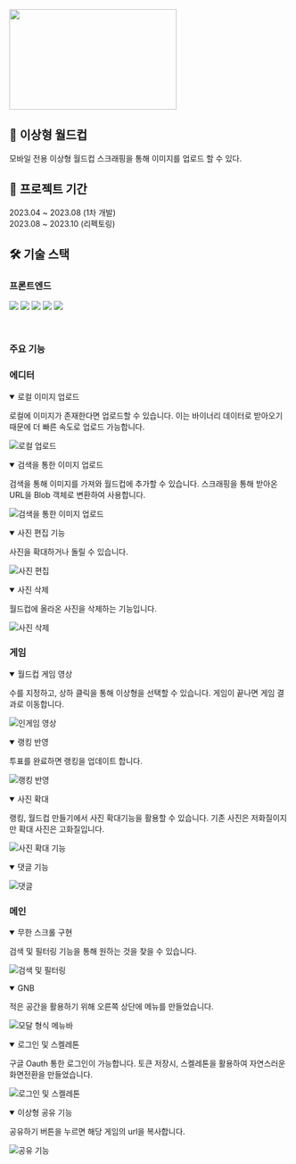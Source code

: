   <img src="https://velog.velcdn.com/images/wns450/post/4b406b41-4389-4485-a2a6-2e10dc758a08/image.png" width="300" height="180">

## 💁 이상형 월드컵

모바일 전용 이상형 월드컵
스크래핑을 통해 이미지를 업로드 할 수 있다.

## 📆 프로젝트 기간

2023.04 ~ 2023.08 (1차 개발)  
2023.08 ~ 2023.10 (리펙토링)

## **🛠️ 기술 스택**

### 프론트엔드

<img src="https://img.shields.io/badge/React-61DAFB?style=for-the-badge&logo=React&logoColor=white"> <img src="https://img.shields.io/badge/Next.js-000000?style=for-the-badge&logo=next.js&logoColor=white"> <img src="https://img.shields.io/badge/TypeScript-007ACC?style=for-the-badge&logo=typescript&logoColor=white"> <img src="https://img.shields.io/badge/Recoil-3578E5?style=for-the-badge&logo=Recoil&logoColor=white"> <img src="https://img.shields.io/badge/Tailwind_CSS-38B2AC?style=for-the-badge&logo=tailwind-css&logoColor=white">

<br/>

### 주요 기능

### 에디터

<details open>
<summary>로컬 이미지 업로드</summary>

로컬에 이미지가 존재한다면 업로드할 수 있습니다. 이는 바이너리 데이터로 받아오기 때문에 더 빠른 속도로 업로드 가능합니다.

![로컬 업로드](my-type-world-cup/public/gif/local-upload.gif)

</details>

<details open>
<summary>검색을 통한 이미지 업로드</summary>

검색을 통해 이미지를 가져와 월드컵에 추가할 수 있습니다. 스크래핑을 통해 받아온 URL을 Blob 객체로 변환하여 사용합니다.

![검색을 통한 이미지 업로드](my-type-world-cup/public/gif/search-upload.gif)

</details>

<details open>
<summary>사진 편집 기능</summary>

사진을 확대하거나 돌릴 수 있습니다.

![사진 편집](my-type-world-cup/public/gif/fix-picture.gif)

</details>

<details open>
<summary>사진 삭제</summary>

월드컵에 올라온 사진을 삭제하는 기능입니다.

![사진 삭제](my-type-world-cup/public/gif/delete-picture.gif)

</details>

### 게임

<details open>
<summary>월드컵 게임 영상</summary>

수를 지정하고, 상하 클릭을 통해 이상형을 선택할 수 있습니다. 게임이 끝나면 게임 결과로 이동합니다.

![인게임 영상](my-type-world-cup/public/gif/ingame.gif)

</details>

<details open>
<summary>랭킹 반영</summary>

투표를 완료하면 랭킹을 업데이트 합니다.

![랭킹 반영](my-type-world-cup/public/gif/ranking.gif)

</details>

<details open>
<summary>사진 확대</summary>

랭킹, 월드컵 만들기에서 사진 확대기능을 활용할 수 있습니다. 기존 사진은 저화질이지만 확대 사진은 고화질입니다.

![사진 확대 기능](my-type-world-cup/public/gif/zoomin.gif)

</details>

<details open>
<summary>댓글 기능</summary>

![댓글](my-type-world-cup/public/gif/comment.gif)

</details>

### 메인

<details open>
<summary>무한 스크롤 구현</summary>

검색 및 필터링 기능을 통해 원하는 것을 찾을 수 있습니다.

![검색 및 필터링](my-type-world-cup/public/gif/search-filter.gif)

</details>

<details open>
<summary>GNB</summary>

적은 공간을 활용하기 위해 오른쪽 상단에 메뉴를 만들었습니다.

![모달 형식 메뉴바](my-type-world-cup/public/gif/gnb.gif)

</details>

<details open>
<summary>로그인 및 스켈레톤</summary>

구글 Oauth 통한 로그인이 가능합니다. 토큰 저장시, 스켈레톤을 활용하여 자연스러운 화면전환을 만들었습니다.

![로그인 및 스켈레톤](my-type-world-cup/public/gif/login.gif)

</details>

<details open>
<summary>이상형 공유 기능</summary>

공유하기 버튼을 누르면 해당 게임의 url을 복사합니다.

![공유 기능](my-type-world-cup/public/gif/share.gif)

</details>

```

```
